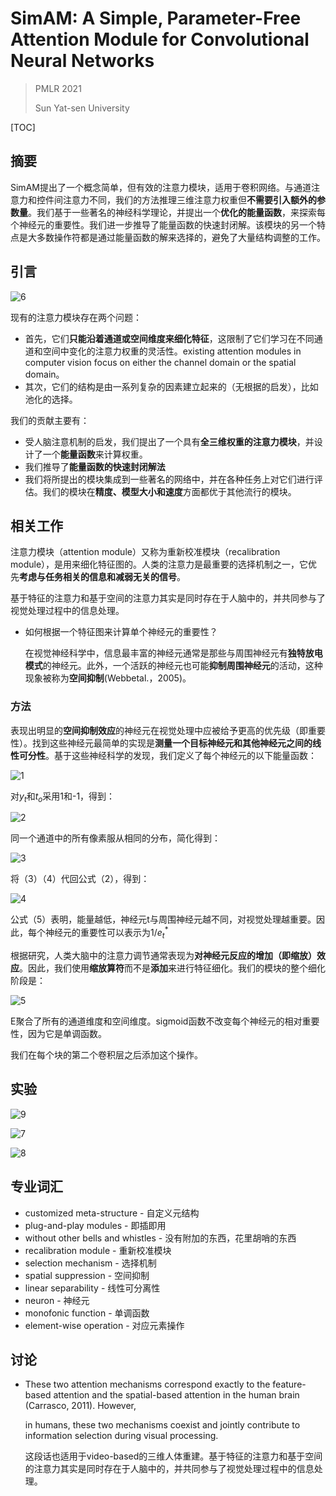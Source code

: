 # SimAM: A Simple, Parameter-Free Attention Module for Convolutional Neural Networks

> PMLR 2021
>
> Sun Yat-sen University

[TOC]

## 摘要

SimAM提出了一个概念简单，但有效的注意力模块，适用于卷积网络。与通道注意力和控件间注意力不同，我们的方法推理三维注意力权重但**不需要引入额外的参数量**。我们基于一些著名的神经科学理论，并提出一个**优化的能量函数**，来探索每个神经元的重要性。我们进一步推导了能量函数的快速封闭解。该模块的另一个特点是大多数操作符都是通过能量函数的解来选择的，避免了大量结构调整的工作。

## 引言

![6](6.png)

现有的注意力模块存在两个问题：

- 首先，它们**只能沿着通道或空间维度来细化特征**，这限制了它们学习在不同通道和空间中变化的注意力权重的灵活性。existing attention modules in computer vision focus on either the channel domain or the spatial domain。
- 其次，它们的结构是由一系列复杂的因素建立起来的（无根据的启发），比如池化的选择。

我们的贡献主要有：

- 受人脑注意机制的启发，我们提出了一个具有**全三维权重的注意力模块**，并设计了一个**能量函数**来计算权重。
- 我们推导了**能量函数的快速封闭解法**
- 我们将所提出的模块集成到一些著名的网络中，并在各种任务上对它们进行评估。我们的模块在**精度、模型大小和速度**方面都优于其他流行的模块。

## 相关工作

注意力模块（attention module）又称为重新校准模块（recalibration module），是用来细化特征图的。人类的注意力是最重要的选择机制之一，它优先**考虑与任务相关的信息和减弱无关的信号**。

基于特征的注意力和基于空间的注意力其实是同时存在于人脑中的，并共同参与了视觉处理过程中的信息处理。

- 如何根据一个特征图来计算单个神经元的重要性？

  在视觉神经科学中，信息最丰富的神经元通常是那些与周围神经元有**独特放电模式**的神经元。此外，一个活跃的神经元也可能**抑制周围神经元**的活动，这种现象被称为**空间抑制**(Webbetal.，2005)。

### 方法

表现出明显的**空间抑制效应**的神经元在视觉处理中应被给予更高的优先级（即重要性）。找到这些神经元最简单的实现是**测量一个目标神经元和其他神经元之间的线性可分性**。基于这些神经科学的发现，我们定义了每个神经元的以下能量函数：

![1](1.png)

对$y_t$和$t_o$采用1和-1，得到：

![2](2.png)

同一个通道中的所有像素服从相同的分布，简化得到：

![3](3.png)

将（3）（4）代回公式（2），得到：

![4](4.png)

公式（5）表明，能量越低，神经元t与周围神经元越不同，对视觉处理越重要。因此，每个神经元的重要性可以表示为$1/e_t^*$

根据研究，人类大脑中的注意力调节通常表现为**对神经元反应的增加（即缩放）效应**。因此，我们使用**缩放算符**而不是**添加**来进行特征细化。我们的模块的整个细化阶段是：

![5](5.png)

E聚合了所有的通道维度和空间维度。sigmoid函数不改变每个神经元的相对重要性，因为它是单调函数。

我们在每个块的第二个卷积层之后添加这个操作。

## 实验

![9](9.png)

![7](7.png)

![8](8.png)

## 专业词汇

- customized meta-structure - 自定义元结构
-  plug-and-play modules - 即插即用
-  without other bells and whistles - 没有附加的东西，花里胡哨的东西
-  recalibration module - 重新校准模块
-  selection mechanism - 选择机制
-  spatial suppression - 空间抑制
-  linear separability - 线性可分离性
-  neuron - 神经元
-   monofonic function - 单调函数
-  element-wise operation - 对应元素操作

## 讨论

- These two attention mechanisms correspond exactly to the feature-based attention and the spatial-based attention in the human brain (Carrasco, 2011). However,

  in humans, these two mechanisms coexist and jointly contribute to information selection during visual processing.  

  这段话也适用于video-based的三维人体重建。基于特征的注意力和基于空间的注意力其实是同时存在于人脑中的，并共同参与了视觉处理过程中的信息处理。



